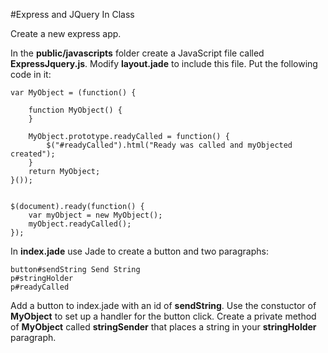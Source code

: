#Express and JQuery In Class

Create a new express app.

In the **public/javascripts** folder create a JavaScript file called **ExpressJquery.js**. Modify **layout.jade** to include this file. Put the following code in it:

    var MyObject = (function() {

        function MyObject() {
        }
        
        MyObject.prototype.readyCalled = function() {
            $("#readyCalled").html("Ready was called and myObjected created");
        }
        return MyObject;
    }());


    $(document).ready(function() {
        var myObject = new MyObject();
        myObject.readyCalled();
    });


In **index.jade** use Jade to create a button and two paragraphs:

    button#sendString Send String
    p#stringHolder
    p#readyCalled
    
Add a button to index.jade with an id of **sendString**. Use the constuctor of **MyObject** to set
up a handler for the button click. Create a private method of **MyObject** called **stringSender** that places
a string in your **stringHolder** paragraph.